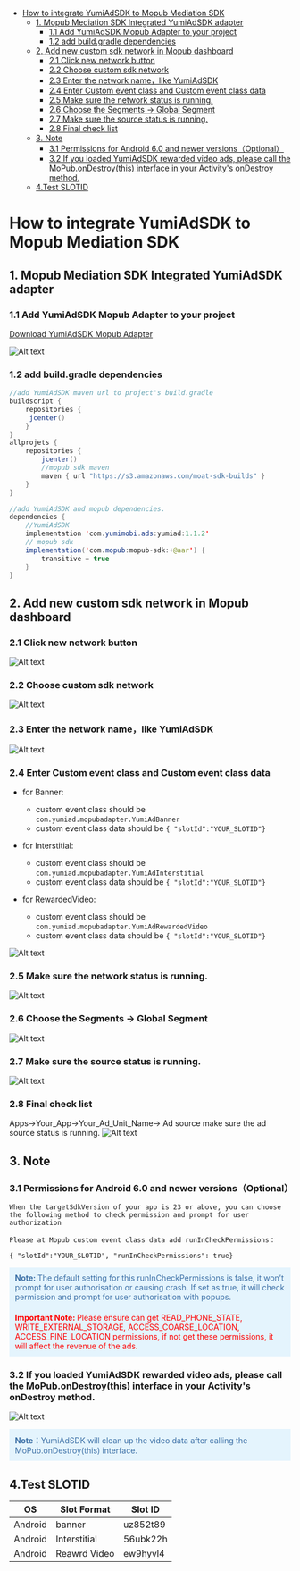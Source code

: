  * [How to integrate YumiAdSDK to Mopub Mediation SDK](#how-to-integrate-yumiadsdk-to-mopub-mediation-sdk)
      * [1. Mopub Mediation SDK  Integrated YumiAdSDK adapter](#1-mopub-mediation-sdk--integrated-yumiadsdk-adapter)
         * [1.1 Add YumiAdSDK Mopub Adapter to your project](#11-add-yumiadsdk-mopub-adapter-to-your-project)
         * [1.2 add build.gradle dependencies](#12-add-buildgradle-dependencies)
      * [2. Add new custom sdk network in Mopub dashboard](#2-add-new-custom-sdk-network-in-mopub-dashboard)
         * [2.1 Click new network button](#21-click-new-network-button)
         * [2.2 Choose custom sdk network](#22-choose-custom-sdk-network)
         * [2.3 Enter the network name，like YumiAdSDK](#23-enter-the-network-namelike-yumiadsdk)
         * [2.4 Enter Custom event class and Custom event class data](#24-enter-custom-event-class-and-custom-event-class-data)
         * [2.5 Make sure the network status is running.](#25-make-sure-the-network-status-is-running)
         * [2.6 Choose the Segments -&gt; Global Segment](#26-choose-the-segments---global-segment)
         * [2.7 Make sure the source status is running.](#27-make-sure-the-source-status-is-running)
         * [2.8 Final check list](#28-final-check-list)
      * [3. Note](#3-note)
         * [3.1 Permissions for Android 6.0 and newer versions（Optional）](#31-permissions-for-android-60-and-newer-versionsoptional)
         * [3.2 If you loaded YumiAdSDK  rewarded video ads, please call the MoPub.onDestroy(this) interface in your Activity's onDestroy method.](#32-if-you-loaded-yumiadsdk--rewarded-video-ads-please-call-the-mopubondestroythis-interface-in-your-activitys-ondestroy-method)
      * [4.Test SLOTID](#4test-slotid)


# How to integrate YumiAdSDK to Mopub Mediation SDK


## 1. Mopub Mediation SDK  Integrated YumiAdSDK adapter

### 1.1 Add YumiAdSDK Mopub Adapter to your project
[Download YumiAdSDK  Mopub Adapter](https://github.com/yumimobi/MopubAdapter-YumiAd-Android/tree/master/mopubadapter/src/main/java/com/yumiad/mopubadapter)

![Alt text](./android-image4.png)

### 1.2 add build.gradle dependencies

```java
//add YumiAdSDK maven url to project's build.gradle
buildscript {
    repositories {
   	 jcenter()
    }
}
allprojets {
    repositories {
        jcenter()
		//mopub sdk maven
        maven { url "https://s3.amazonaws.com/moat-sdk-builds" }
    }
}

//add YumiAdSDK and mopub dependencies.
dependencies {
	//YumiAdSDK
    implementation 'com.yumimobi.ads:yumiad:1.1.2'
	// mopub sdk
    implementation('com.mopub:mopub-sdk:+@aar') {
        transitive = true
    }
}
```

## 2. Add new custom sdk network in Mopub dashboard
### 2.1 Click new network button
![Alt text](./1560409646437.png)
### 2.2 Choose custom sdk network 
![Alt text](./1560409697619.png)
### 2.3 Enter the network name，like YumiAdSDK
![Alt text](./1560409809820.png)
### 2.4 Enter Custom event class and Custom event class data
- for Banner:
	- custom event class should be `com.yumiad.mopubadapter.YumiAdBanner`
	- custom event class data should be
		`{ "slotId":"YOUR_SLOTID"}`

- for Interstitial:
	- custom event class should be `com.yumiad.mopubadapter.YumiAdInterstitial`
	- custom event class data should be
		`{ "slotId":"YOUR_SLOTID"}`

- for RewardedVideo:
	- custom event class should be `com.yumiad.mopubadapter.YumiAdRewardedVideo`
	- custom event class data should be
		`{ "slotId":"YOUR_SLOTID"}`

![Alt text](./1560409912883.png)
### 2.5 Make sure the network status is running.
![Alt text](./1560410523146.png)
### 2.6 Choose the Segments -> Global Segment
![Alt text](./1560410634439.png)
### 2.7 Make sure the source status is running.
![Alt text](./1560410708081.png)
### 2.8 Final check list
Apps->Your_App->Your_Ad_Unit_Name-> Ad source 
	make sure the ad source status is running.
![Alt text](./1560410861974.png)

## 3. Note

### 3.1 Permissions for Android 6.0 and newer versions（Optional）

	When the targetSdkVersion of your app is 23 or above, you can choose the following method to check permission and prompt for user authorization

	Please at Mopub custom event class data add runInCheckPermissions：
	
`{ "slotId":"YOUR_SLOTID", "runInCheckPermissions": true}`
	
<div style="background-color:rgb(228,244,253);padding:10px;">
	<span style="color:rgb(62,113,167);">
	<b>Note: </b>The default setting for this runInCheckPermissions is false, it won’t prompt for user authorisation or causing crash. If set as true, it will check permission and prompt for user authorisation with popups.
	</span>
	</div>

<div style="background-color:rgb(228,244,253);padding:10px;">
	<span style="color:rgb(255,0,0);">
	<b>Important Note: </b>Please ensure can get READ_PHONE_STATE, WRITE_EXTERNAL_STORAGE, ACCESS_COARSE_LOCATION, ACCESS_FINE_LOCATION permissions, if not get these permissions, it will affect the revenue of the ads.
	</span>
	</div>

### 3.2 If you loaded YumiAdSDK  rewarded video ads, please call the MoPub.onDestroy(this) interface in your Activity's onDestroy method.
    
![Alt text](./android-image5.png)
<div style="background-color:rgb(228,244,253);padding:10px;">
	<span style="color:rgb(62,113,167);">
	<b>Note：</b>YumiAdSDK will clean up the video data after calling the MoPub.onDestroy(this) interface.
	</span>
	</div>

## 4.Test SLOTID 

| OS | Slot Format | Slot ID |
| ----- | ----- | ----- |
| Android |  banner | uz852t89 |
| Android |  Interstitial | 56ubk22h |
| Android | Reawrd Video | ew9hyvl4 |
